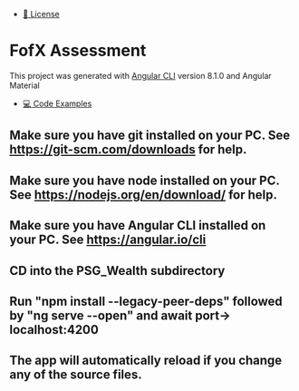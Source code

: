   * [:file_folder: License](#file_folder-license)
# FofX Assessment

This project was generated with [Angular CLI](https://github.com/angular/angular-cli) version 8.1.0 and Angular Material

  * [:computer: Code Examples](#computer-code-examples)

## Make sure you have git installed on your PC. See https://git-scm.com/downloads for help. 
## Make sure you have node installed on your PC. See https://nodejs.org/en/download/ for help. 
## Make sure you have Angular CLI installed on your PC. See https://angular.io/cli 
## CD into the PSG_Wealth subdirectory 
## Run "npm install --legacy-peer-deps" followed by "ng serve --open" and await port-> localhost:4200 
## The app will automatically reload if you change any of the source files.
